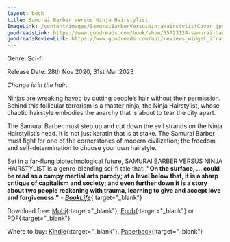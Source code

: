 ```yaml
---
layout: book
title: Samurai Barber Versus Ninja Hairstylist
ImageLink: /content/images/SamuraiBarberVersusNinjaHairstylistCover.jpg
goodreadsLink: https://www.goodreads.com/book/show/55723124-samurai-barber-versus-ninja-hairstylist
goodreadsReviewLink: https://www.goodreads.com/api/reviews_widget_iframe?did=DEVELOPER_ID&format=html&header_text=Goodreads+reviews+for+Samurai+Barber+Versus+Ninja+Hairstylist&isbn=B08L97RZ91&links=660&min_rating=&num_reviews=&review_back=ffffff&stars=000000&stylesheet=&text=444
---
```

Genre: Sci-fi

Release Date: 28th Nov 2020, 31st Mar 2023

*Change is in the hair*.

Ninjas are wreaking havoc by cutting people’s hair without their permission. Behind this follicular terrorism is a master ninja, the Ninja Hairstylist, whose chaotic hairstyle embodies the anarchy that is about to tear the city apart.

The Samurai Barber must step up and cut down the evil strands on the Ninja Hairstylist’s head. It is not just keratin that is at stake. The Samurai Barber must fight for one of the cornerstones of modern civilization; the freedom and self-determination to choose your own hairstyle.

Set in a far-flung biotechnological future, SAMURAI BARBER VERSUS NINJA HAIRSTYLIST is a genre-blending sci-fi tale that: **"On the surface, ... could be read as a campy martial arts parody; at a level below that, it is a sharp critique of capitalism and society; and even further down it is a story about two people reckoning with trauma, learning to give and accept love and forgiveness."** - [***BookLife***](https://booklife.com/project/samurai-barber-versus-ninja-hairstylist-51743){:target="_blank"}

<div style="clear: left"></div>

Download free: [Mobi](/content/books/SamuraiBarberVersusNinjaHairstylist-ZedDee.mobi){:target="_blank"}, [Epub](/content/books/SamuraiBarberVersusNinjaHairstylist-ZedDee.epub){:target="_blank"} or [PDF](/content/books/SamuraiBarberVersusNinjaHairstylist-ZedDee.pdf){:target="_blank"}

Where to buy: [Kindle](https://www.amazon.com/Samurai-Barber-Versus-Ninja-Hairstylist-ebook/dp/B0C12N7ZNT/){:target="_blank"}, [Paperback](https://www.amazon.com/Samurai-Barber-Versus-Ninja-Hairstylist/dp/9811866406){:target="_blank"}


 